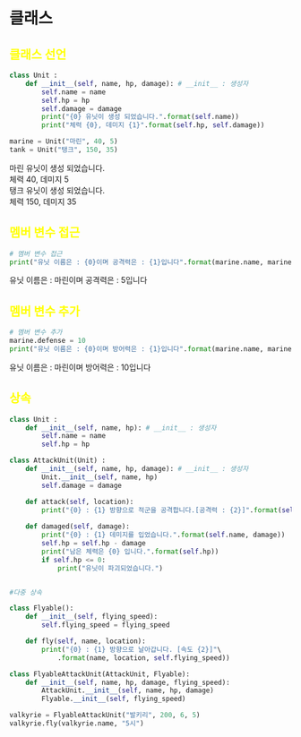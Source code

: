 # <span style = "color : ">클래스</span>
## <span style = "color : yellow">클래스 선언</span>
```python
class Unit :
    def __init__(self, name, hp, damage): # __init__ : 생성자
        self.name = name
        self.hp = hp
        self.damage = damage
        print("{0} 유닛이 생성 되었습니다.".format(self.name))
        print("체력 {0}, 데미지 {1}".format(self.hp, self.damage))

marine = Unit("마린", 40, 5)
tank = Unit("탱크", 150, 35)
```
마린 유닛이 생성 되었습니다.  
체력 40, 데미지 5  
탱크 유닛이 생성 되었습니다.  
체력 150, 데미지 35
## <span style = "color : yellow">멤버 변수 접근</span>
```python
# 멤버 변수 접근
print("유닛 이름은 : {0}이며 공격력은 : {1}입니다".format(marine.name, marine.damage))
```
유닛 이름은 : 마린이며 공격력은 : 5입니다
## <span style = "color : yellow">멤버 변수 추가</span>
```python
# 멤버 변수 추가
marine.defense = 10
print("유닛 이름은 : {0}이며 방어력은 : {1}입니다".format(marine.name, marine.defense))
```
유닛 이름은 : 마린이며 방어력은 : 10입니다
## <span style = "color : yellow">상속</span>
```python
class Unit :
    def __init__(self, name, hp): # __init__ : 생성자
        self.name = name
        self.hp = hp

class AttackUnit(Unit) :
    def __init__(self, name, hp, damage): # __init__ : 생성자
        Unit.__init__(self, name, hp)
        self.damage = damage

    def attack(self, location):
        print("{0} : {1} 방향으로 적군을 공격합니다.[공격력 : {2}]".format(self.name, location, self.damage))
    
    def damaged(self, damage):
        print("{0} : {1} 데미지를 입었습니다.".format(self.name, damage))
        self.hp = self.hp - damage
        print("남은 체력은 {0} 입니다.".format(self.hp))
        if self.hp <= 0:
            print("유닛이 파괴되었습니다.")


#다중 상속

class Flyable():
    def __init__(self, flying_speed):
        self.flying_speed = flying_speed

    def fly(self, name, location):
        print("{0} : {1} 방향으로 날아갑니다. [속도 {2}]"\
            .format(name, location, self.flying_speed))

class FlyableAttackUnit(AttackUnit, Flyable):
    def __init__(self, name, hp, damage, flying_speed):
        AttackUnit.__init__(self, name, hp, damage)
        Flyable.__init__(self, flying_speed)

valkyrie = FlyableAttackUnit("발키리", 200, 6, 5)
valkyrie.fly(valkyrie.name, "5시")
```